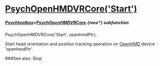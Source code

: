 # [PsychOpenHMDVRCore('Start')](PsychOpenHMDVRCore-Start) 
##### [Psychtoolbox](Psychtoolbox)>[PsychOpenHMDVRCore](PsychOpenHMDVRCore).{mex*} subfunction

PsychOpenHMDVRCore('Start', openhmdPtr);

Start head orientation and position tracking operation on [OpenHMD](OpenHMD) device  
'openhmdPtr'.  
  
  


###See also:
Stop
